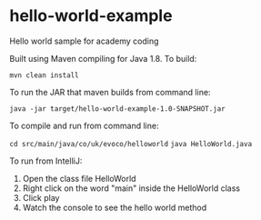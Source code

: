# hello-world-example
Hello world sample for academy coding

Built using Maven compiling for Java 1.8.  To build:

`mvn clean install`

To run the JAR that maven builds from command line:

`java -jar target/hello-world-example-1.0-SNAPSHOT.jar`

To compile and run from command line:

`cd src/main/java/co/uk/evoco/helloworld`
`java HelloWorld.java`

To run from IntelliJ:

1. Open the class file HelloWorld
2. Right click on the word "main" inside the HelloWorld class
3. Click play
4. Watch the console to see the hello world method
